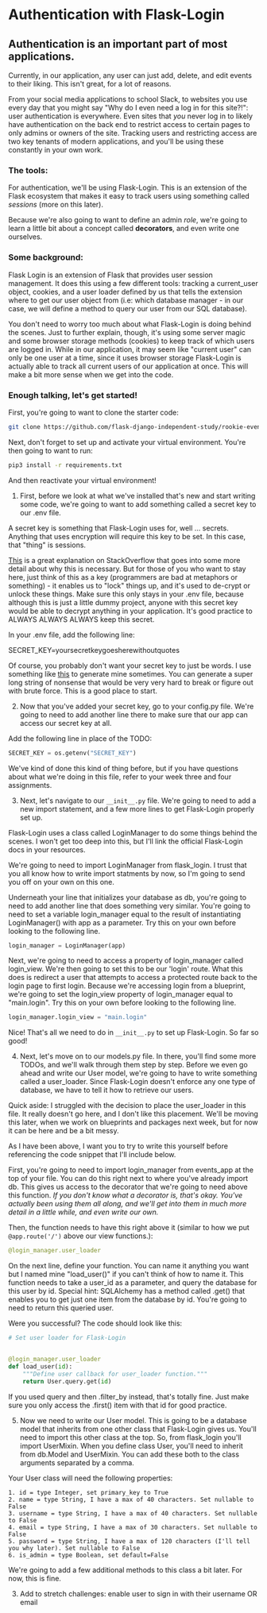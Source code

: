 # Authentication with Flask-Login

## Authentication is an important part of most applications.

Currently, in our application, any user can just add, delete, and edit events to their liking. This isn't great, for a lot of reasons.

From your social media applications to school Slack, to websites you use every day that you might say "Why do I even need a log in for this site?!": user authentication is everywhere. Even sites that *you* never log in to likely have authentication on the back end to restrict access to certain pages to only admins or owners of the site. Tracking users and restricting access are two key tenants of modern applications, and you'll be using these constantly in your own work.

### The tools:

For authentication, we'll be using Flask-Login. This is an extension of the Flask ecosystem that makes it easy to track users using something called *sessions* (more on this later).

Because we're also going to want to define an admin *role*, we're going to learn a little bit about a concept called **decorators**, and even write one ourselves.

### Some background:

Flask Login is an extension of Flask that provides user session management. It does this using a few different tools: tracking a current_user object, cookies, and a user loader defined by us that tells the extension where to get our user object from (i.e: which database manager - in our case, we will define a method to query our user from our SQL database).

You don't need to worry too much about what Flask-Login is doing behind the scenes. Just to further explain, though, it's using some server magic and some browser storage methods (cookies) to keep track of which users are logged in. While in our application, it may seem like "current user" can only be one user at a time, since it uses browser storage Flask-Login is actually able to track all current users of our application at once. This will make a bit more sense when we get into the code.

### Enough talking, let's get started!

First, you're going to want to clone the starter code:

```zsh
git clone https://github.com/flask-django-independent-study/rookie-events-week-5/blob/main/events_app/main/routes.py
```

Next, don't forget to set up and activate your virtual environment. You're then going to want to run:

```zsh
pip3 install -r requirements.txt
```

And then reactivate your virtual environment!

1. First, before we look at what we've installed that's new and start writing some code, we're going to want to add something called a secret key to our .env file.

A secret key is something that Flask-Login uses for, well ... secrets. Anything that uses encryption will require this key to be set. In this case, that "thing" is sessions.

[This](https://stackoverflow.com/questions/22463939/demystify-flask-app-secret-key#22463969) is a great explanation on StackOverflow that goes into some more detail about why this is necessary. But for those of you who want to stay here, just think of this as a key (programmers are bad at metaphors or something) - it enables us to "lock" things up, and it's used to de-crypt or unlock these things. Make sure this only stays in your .env file, because although this is just a little dummy project, anyone with this secret key would be able to decrypt anything in your application. It's good practice to ALWAYS ALWAYS ALWAYS keep this secret.

In your .env file, add the following line:

SECRET_KEY=yoursecretkeygoesherewithoutquotes

Of course, you probably don't want your secret key to just be words. I use something like [this](https://passwordsgenerator.net) to generate mine sometimes. You can generate a super long string of nonsense that would be very very hard to break or figure out with brute force. This is a good place to start.

2. Now that you've added your secret key, go to your config.py file. We're going to need to add another line there to make sure that our app can access our secret key at all.

Add the following line in place of the TODO:

```python
SECRET_KEY = os.getenv("SECRET_KEY")
```

We've kind of done this kind of thing before, but if you have questions about what we're doing in this file, refer to your week three and four assignments.

3. Next, let's navigate to our `__init__.py` file. We're going to need to add a new import statement, and a few more lines to get Flask-Login properly set up.

Flask-Login uses a class called LoginManager to do some things behind the scenes. I won't get too deep into this, but I'll link the official Flask-Login docs in your resources.

We're going to need to import LoginManager from flask_login. I trust that you all know how to write import statments by now, so I'm going to send you off on your own on this one.

Underneath your line that initializes your database as db, you're going to need to add another line that does something very similar. You're going to need to set a variable login_manager equal to the result of instantiating LoginManager() with app as a parameter. Try this on your own before looking to the following line.

```python
login_manager = LoginManager(app)
```

Next, we're going to need to access a property of login_manager called login_view. We're then going to set this to be our 'login' route. What this does is redirect a user that attempts to access a protected route back to the login page to first login. Because we're accessing login from a blueprint, we're going to set the login_view property of login_manager equal to "main.login". Try this on your own before looking to the following line.

```python
login_manager.login_view = "main.login"
```

Nice! That's all we need to do in `__init__.py` to set up Flask-Login. So far so good!

4. Next, let's move on to our models.py file. In there, you'll find some more TODOs, and we'll walk through them step by step. Before we even go ahead and write our User model, we're going to have to write something called a user_loader. Since Flask-Login doesn't enforce any one type of database, we have to tell it how to retrieve our users.

Quick aside: I struggled with the decision to place the user_loader in this file. It really doesn't go here, and I don't like this placement. We'll be moving this later, when we work on blueprints and packages next week, but for now it can be here and be a bit messy.

As I have been above, I want you to try to write this yourself before referencing the code snippet that I'll include below.

First, you're going to need to import login_manager from events_app at the top of your file. You can do this right next to where you've already import db. This gives us access to the decorator that we're going to need above this function. *If you don't know what a decorator is, that's okay. You've actually been using them all along, and we'll get into them in much more detail in a little while, and even write our own.*

Then, the function needs to have this right above it (similar to how we put `@app.route('/')` above our view functions.):

```python
@login_manager.user_loader
```

On the next line, define your function. You can name it anything you want but I named mine "load_user()" if you can't think of how to name it. This function needs to take a user_id as a parameter, and query the database for this user by id. Special hint: SQLAlchemy has a method called .get() that enables you to get just one item from the database by id. You're going to need to return this queried user.

Were you successful? The code should look like this:

```python
# Set user loader for Flask-Login


@login_manager.user_loader
def load_user(id):
    """Define user callback for user_loader function."""
    return User.query.get(id)
```

If you used query and then .filter_by instead, that's totally fine. Just make sure you only access the .first() item with that id for good practice.

5. Now we need to write our User model. This is going to be a database model that inherits from one other class that Flask-Login gives us. You'll need to import this other class at the top. So, from flask_login you'll import UserMixin. When you define class User, you'll need to inherit from db.Model and UserMixin. You can add these both to the class arguments separated by a comma.

Your User class will need the following properties:

    1. id = type Integer, set primary_key to True
    2. name = type String, I have a max of 40 characters. Set nullable to False
    3. username = type String, I have a max of 40 characters. Set nullable to False
    4. email = type String, I have a max of 30 characters. Set nullable to False
    5. password = type String, I have a max of 120 characters (I'll tell you why later). Set nullable to False
    6. is_admin = type Boolean, set default=False

We're going to add a few additional methods to this class a bit later. For now, this is fine.






3. Add to stretch challenges: enable user to sign in with their username OR email
